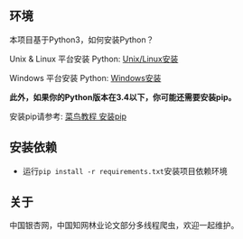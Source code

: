 ## 环境
本项目基于Python3，如何安装Python？

Unix & Linux 平台安装 Python: [Unix/Linux安装](https://www.python.org/downloads/source/)

Windows 平台安装 Python: [Windows安装](https://www.python.org/downloads/windows/)

**此外，如果你的Python版本在3.4以下，你可能还需要安装pip。**

安装pip请参考: [菜鸟教程 安装pip](https://www.runoob.com/w3cnote/python-pip-install-usage.html)
## 安装依赖
- 运行`pip install -r requirements.txt`安装项目依赖环境

## 关于
中国银杏网，中国知网林业论文部分多线程爬虫，欢迎一起维护。